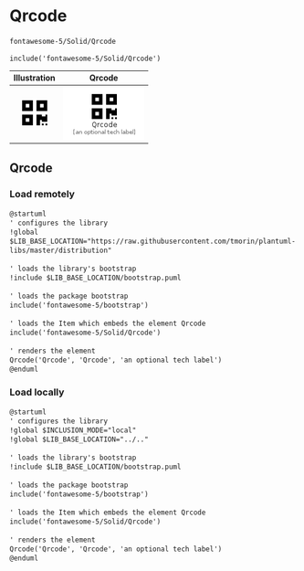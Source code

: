 # Qrcode


```text
fontawesome-5/Solid/Qrcode
```

```text
include('fontawesome-5/Solid/Qrcode')
```



| Illustration | Qrcode |
| :---: | :---: |
| ![illustration for Illustration](../../fontawesome-5/Solid/Qrcode.png) | ![illustration for Qrcode](../../fontawesome-5/Solid/Qrcode.Local.png) |




## Qrcode

### Load remotely
```plantuml
@startuml
' configures the library
!global $LIB_BASE_LOCATION="https://raw.githubusercontent.com/tmorin/plantuml-libs/master/distribution"

' loads the library's bootstrap
!include $LIB_BASE_LOCATION/bootstrap.puml

' loads the package bootstrap
include('fontawesome-5/bootstrap')

' loads the Item which embeds the element Qrcode
include('fontawesome-5/Solid/Qrcode')

' renders the element
Qrcode('Qrcode', 'Qrcode', 'an optional tech label')
@enduml
```

### Load locally
```plantuml
@startuml
' configures the library
!global $INCLUSION_MODE="local"
!global $LIB_BASE_LOCATION="../.."

' loads the library's bootstrap
!include $LIB_BASE_LOCATION/bootstrap.puml

' loads the package bootstrap
include('fontawesome-5/bootstrap')

' loads the Item which embeds the element Qrcode
include('fontawesome-5/Solid/Qrcode')

' renders the element
Qrcode('Qrcode', 'Qrcode', 'an optional tech label')
@enduml
```

